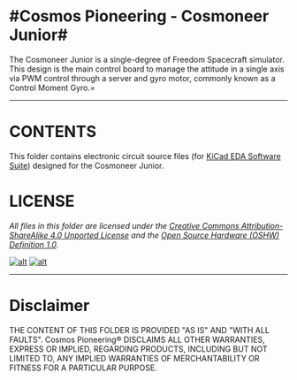 #Cosmos Pioneering   -   Cosmoneer Junior#
==========================================

The Cosmoneer Junior is a single-degree of Freedom Spacecraft simulator.  This design is the main control board to manage the attitude in a single axis via PWM control through a server and gyro motor, commonly known as a Control Moment Gyro.=

----------

# CONTENTS #

This folder contains electronic circuit source files (for [KiCad EDA Software Suite](http://www.kicad-pcb.org/display/KICAD/KiCad+EDA+Software+Suite)) designed for the Cosmoneer Junior.

# LICENSE #

*All files in this folder are licensed under the [Creative Commons Attribution-ShareAlike 4.0 Unported License](http://creativecommons.org/licenses/by-sa/4.0/) and the [Open Source Hardware (OSHW) Definition 1.0](http://freedomdefined.org/OSHW).*

[![alt][2]][1] [![alt][4]][3]

[1]: http://creativecommons.org/licenses/by-sa/4.0/
[2]: http://i.creativecommons.org/l/by-sa/4.0/88x31.png (Creative Commons Attribution-ShareAlike 4.0 Unported License.)

[3]: http://freedomdefined.org/OSHW
[4]: http://ultimachine.com/sites/default/files/images/OpenHardwareLogo.thumbnail.png





----------


# Disclaimer #

THE CONTENT OF THIS FOLDER IS PROVIDED "AS IS" AND "WITH ALL FAULTS". Cosmos Pioneering&reg; DISCLAIMS ALL OTHER WARRANTIES, EXPRESS OR IMPLIED, REGARDING PRODUCTS, INCLUDING BUT NOT LIMITED TO, ANY IMPLIED WARRANTIES OF MERCHANTABILITY OR FITNESS FOR A PARTICULAR PURPOSE.
